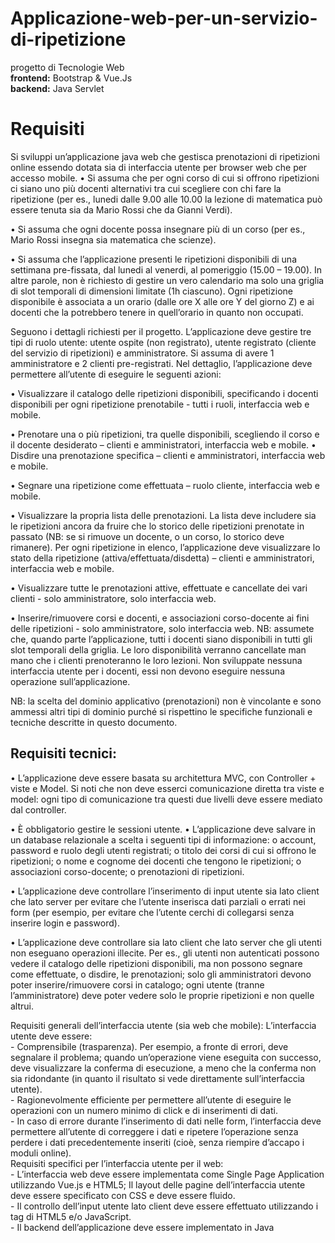 # Applicazione-web-per-un-servizio-di-ripetizione
progetto di Tecnologie Web <br>
**frontend:** Bootstrap & Vue.Js <br>
**backend:** Java Servlet <br>

# Requisiti

Si sviluppi un’applicazione java web che gestisca prenotazioni di ripetizioni online
essendo dotata sia di interfaccia utente per browser web che per accesso mobile.
  • Si assuma che per ogni corso di cui si offrono ripetizioni ci siano uno più docenti
  alternativi tra cui scegliere con chi fare la ripetizione (per es., lunedi dalle 9.00
  alle 10.00 la lezione di matematica può essere tenuta sia da Mario Rossi che
  da Gianni Verdi).
  
  • Si assuma che ogni docente possa insegnare più di un corso (per es., Mario
  Rossi insegna sia matematica che scienze).
  
  • Si assuma che l’applicazione presenti le ripetizioni disponibili di una settimana
  pre-fissata, dal lunedi al venerdi, al pomeriggio (15.00 – 19.00). In altre parole,
  non è richiesto di gestire un vero calendario ma solo una griglia di slot temporali
  di dimensioni limitate (1h ciascuno). Ogni ripetizione disponibile è associata a
  un orario (dalle ore X alle ore Y del giorno Z) e ai docenti che la potrebbero tenere in quell’orario in quanto non occupati.
  
Seguono i dettagli richiesti per il progetto.
L’applicazione deve gestire tre tipi di ruolo utente: utente ospite (non registrato),
utente registrato (cliente del servizio di ripetizioni) e amministratore. Si assuma di
avere 1 amministratore e 2 clienti pre-registrati.
 Nel dettaglio, l’applicazione deve permettere all’utente di eseguire le seguenti azioni:
 
  • Visualizzare il catalogo delle ripetizioni disponibili, specificando i docenti
  disponibili per ogni ripetizione prenotabile - tutti i ruoli, interfaccia web e
  mobile.
  
  • Prenotare una o più ripetizioni, tra quelle disponibili, scegliendo il corso e il
  docente desiderato – clienti e amministratori, interfaccia web e mobile.
  • Disdire una prenotazione specifica – clienti e amministratori, interfaccia web e
  mobile.
  
  • Segnare una ripetizione come effettuata – ruolo cliente, interfaccia web
  e mobile.
  
  • Visualizzare la propria lista delle prenotazioni. La lista deve includere sia le
  ripetizioni ancora da fruire che lo storico delle ripetizioni prenotate in passato
  (NB: se si rimuove un docente, o un corso, lo storico deve rimanere). Per
  ogni ripetizione in elenco, l’applicazione deve visualizzare lo stato della
  ripetizione (attiva/effettuata/disdetta) – clienti e amministratori, interfaccia
  web e mobile.
  
  • Visualizzare tutte le prenotazioni attive, effettuate e cancellate dei vari clienti -
  solo amministratore, solo interfaccia web.
  
  • Inserire/rimuovere corsi e docenti, e associazioni corso-docente ai fini delle
  ripetizioni - solo amministratore, solo interfaccia web.
  NB: assumete che, quando parte l’applicazione, tutti i docenti siano disponibili in tutti
  gli slot temporali della griglia. Le loro disponibilità verranno cancellate man mano
  che i clienti prenoteranno le loro lezioni. Non sviluppate nessuna interfaccia utente per
  i docenti, essi non devono eseguire nessuna operazione sull’applicazione.
  
  NB: la scelta del dominio applicativo (prenotazioni) non è vincolante e sono ammessi
  altri tipi di dominio purché si rispettino le specifiche funzionali e tecniche descritte in
  questo documento.

## Requisiti tecnici:

• L’applicazione deve essere basata su architettura MVC, con Controller + viste e
Model. Si noti che non deve esserci comunicazione diretta tra viste e model:
ogni tipo di comunicazione tra questi due livelli deve essere mediato dal
controller.

• È obbligatorio gestire le sessioni utente.
• L’applicazione deve salvare in un database relazionale a scelta i seguenti tipi
di informazione:
  o account, password e ruolo degli utenti registrati;
  o titolo dei corsi di cui si offrono le ripetizioni;
  o nome e cognome dei docenti che tengono le ripetizioni;
  o associazioni corso-docente;
  o prenotazioni di ripetizioni.
  
• L’applicazione deve controllare l’inserimento di input utente sia lato client che lato
server per evitare che l’utente inserisca dati parziali o errati nei form (per
esempio, per evitare che l’utente cerchi di collegarsi senza inserire login e
password).

• L’applicazione deve controllare sia lato client che lato server che gli utenti non
eseguano operazioni illecite. Per es., gli utenti non autenticati possono vedere
il catalogo delle ripetizioni disponibili, ma non possono segnare come
effettuate, o disdire, le prenotazioni; solo gli amministratori devono poter
inserire/rimuovere corsi in catalogo; ogni utente (tranne l’amministratore) deve
poter vedere solo le proprie ripetizioni e non quelle altrui.

Requisiti generali dell’interfaccia utente (sia web che mobile):
 L’interfaccia utente deve essere: <br>
    - Comprensibile (trasparenza). Per esempio, a fronte di errori, deve
    segnalare il problema; quando un’operazione viene eseguita con
    successo, deve visualizzare la conferma di esecuzione, a meno che la
    conferma non sia ridondante (in quanto il risultato si vede direttamente
    sull’interfaccia utente). <br>
    - Ragionevolmente efficiente per permettere all’utente di eseguire le
    operazioni con un numero minimo di click e di inserimenti di dati. <br>
    - In caso di errore durante l’inserimento di dati nelle form, l’interfaccia deve
    permettere all’utente di correggere i dati e ripetere l’operazione senza
    perdere i dati precedentemente inseriti (cioè, senza riempire d’accapo
    i moduli online). <br>
    Requisiti specifici per l’interfaccia utente per il web: <br>
      - L’interfaccia web deve essere implementata come Single Page
      Application utilizzando Vue.js e HTML5; Il layout delle pagine
      dell’interfaccia utente deve essere specificato con CSS e deve essere
      fluido.  <br>
      - Il controllo dell’input utente lato client deve essere effettuato utilizzando i
      tag di HTML5 e/o JavaScript.<br>
      - Il backend dell’applicazione deve essere implementato in Java<br>
